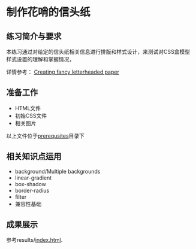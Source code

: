 # 制作花哨的信头纸

## 练习简介与要求
本练习通过对给定的信头纸相关信息进行排版和样式设计，来测试对CSS盒模型样式设置的理解和掌握情况，

详情参考：
[Creating fancy letterheaded paper](https://developer.mozilla.org/en-US/docs/Learn/CSS/Styling_boxes/Creating_fancy_letterheaded_paper)

## 准备工作
- HTML文件
- 初始CSS文件
- 相关图片

以上文件位于[prerequsites](prerequisites)目录下

## 相关知识点运用
- background/Multiple backgrounds
- linear-gradient
- box-shadow
- border-radius
- filter
- 兼容性基础

## 成果展示
参考results/[index.html](https://litaooooo.github.io/CSS-Projects/pro3-Creating%20fancy%20letterheaded%20paper/results/index.html).
